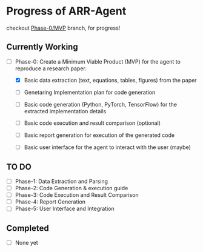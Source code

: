 # Progress of ARR-Agent
checkout [Phase-0/MVP](https://github.com/anemvamsi4/ARR-Agent/tree/phase-0/MVP) branch, for progress!
## Currently Working

- [ ] Phase-0: Create a Minimum Viable Product (MVP) for the agent to reproduce a research paper.

    - [x] Basic data extraction (text, equations, tables, figures) from the paper
    - [ ] Genetaring Implementation plan for code generation
    - [ ] Basic code generation (Python, PyTorch, TensorFlow) for the extracted implementation details
    - [ ] Basic code execution and result comparison (optional)
    - [ ] Basic report generation for execution of the generated code
    - [ ] Basic user interface for the agent to interact with the user (maybe)


## TO DO
- [ ] Phase-1: Data Extraction and Parsing
- [ ] Phase-2: Code Generation & execution guide
- [ ] Phase-3: Code Execution and Result Comparison
- [ ] Phase-4: Report Generation
- [ ] Phase-5: User Interface and Integration

## Completed
- [ ] None yet
